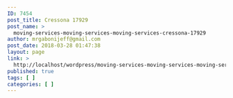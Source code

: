 ```yaml
---
ID: 7454
post_title: Cressona 17929
post_name: >
  moving-services-moving-services-moving-services-cressona-17929
author: mrgabonijeff@gmail.com
post_date: 2018-03-28 01:47:38
layout: page
link: >
  http://localhost/wordpress/moving-services-moving-services-moving-services-cressona-17929/
published: true
tags: [ ]
categories: [ ]
---
```

